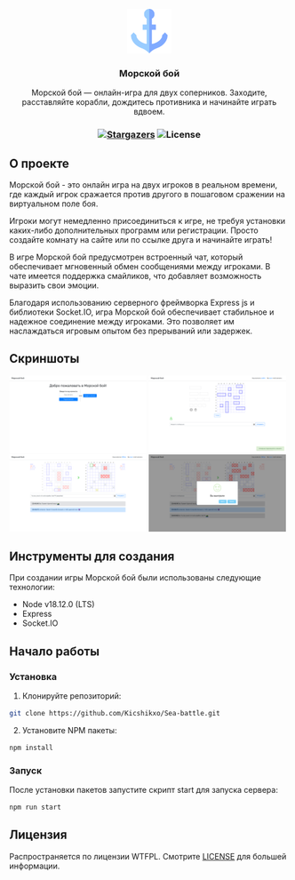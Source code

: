 <p align="center">
  <a href="https://github.com/Kicshikxo/Sea-battle">
    <img src="https://raw.githubusercontent.com/Kicshikxo/Sea-battle/master/static/styles/img/preview.png" alt="Logo" width="80" height="80">
  </a>

  <h3 align="center">Морской бой</h3>

  <p align="center">
    Морской бой — онлайн-игра для двух соперников. Заходите, расставляйте корабли, дождитесь противника и начинайте играть вдвоем.
  </p>
</p>

### <p align="center">[![Stargazers](https://img.shields.io/github/stars/Kicshikxo/Sea-battle?style=social)](https://google.com) ![License](https://img.shields.io/github/license/Kicshikxo/Sea-battle)</p>

## О проекте

<p>Морской бой - это онлайн игра на двух игроков в реальном времени, где каждый игрок сражается против другого в пошаговом сражении на виртуальном поле боя.</p>
<p>Игроки могут немедленно присоединиться к игре, не требуя установки каких-либо дополнительных программ или регистрации. Просто создайте комнату на сайте или по ссылке друга и начинайте играть! </p>
<p>В игре Морской бой предусмотрен встроенный чат, который обеспечивает мгновенный обмен сообщениями между игроками. В чате имеется поддержка смайликов, что добавляет возможность выразить свои эмоции.</p>
<p>Благодаря использованию серверного фреймворка Express js и библиотеки Socket.IO, игра Морской бой обеспечивает стабильное и надежное соединение между игроками. Это позволяет им наслаждаться игровым опытом без прерываний или задержек.</p>

## Скриншоты

<div>
  <img width="49%" src="https://raw.githubusercontent.com/Kicshikxo/Sea-battle/master/static/styles/img/screenshots/menu.png" alt="menu-screenshot"/>
  <img width="49%" src="https://raw.githubusercontent.com/Kicshikxo/Sea-battle/master/static/styles/img/screenshots/preparation.png" alt="preparation-screenshot"/>
  <img width="49%" src="https://raw.githubusercontent.com/Kicshikxo/Sea-battle/master/static/styles/img/screenshots/gameplay.png" alt="gameplay-screenshot"/>
  <img width="49%" src="https://raw.githubusercontent.com/Kicshikxo/Sea-battle/master/static/styles/img/screenshots/gameover.png" alt="gameover-screenshot"/>
</div>

## Инструменты для создания

<p>При создании игры Морской бой были использованы следующие технологии:</p>

* Node v18.12.0 (LTS)
* Express
* Socket.IO

## Начало работы

### Установка

1. Клонируйте репозиторий:

```sh
git clone https://github.com/Kicshikxo/Sea-battle.git
```

2. Установите NPM пакеты:

```sh
npm install
```

### Запуск

После установки пакетов запустите скрипт start для запуска сервера:

```sh
npm run start
```

## Лицензия

Распространяется по лицензии WTFPL. Смотрите [LICENSE](https://github.com/Kicshikxo/Sea-battle/blob/main/LICENSE.md) для большей информации.

